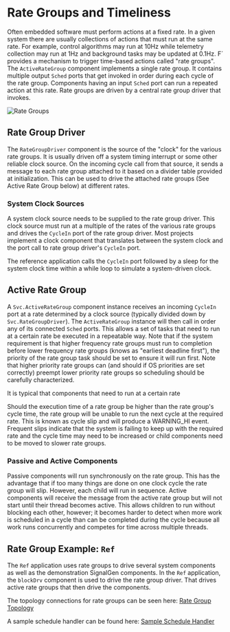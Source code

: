 # Rate Groups and Timeliness

Often embedded software must perform actions at a fixed rate. In a given system there are usually collections of actions
that must run at the same rate. For example, control algorithms may run at 10Hz while telemetry collection may run at
1Hz and background tasks may be updated at 0.1Hz. F´ provides a mechanism to trigger time-based actions called "rate
groups". The `ActiveRateGroup` component implements a single rate group. It contains multiple output `Sched` ports that get invoked in order during each cycle of the rate group. Components having an input `Sched` port can run a repeated action at this rate. Rate groups are driven by a
central rate group driver that invokes.

![Rate Groups](./img/rate_group.png)

## Rate Group Driver

The `RateGroupDriver` component is the source of the "clock" for the various rate groups. It is usually driven off a
system timing interrupt or some other reliable clock source. On the incoming cycle call from that source, it sends a
message to each rate group attached to it based on a divider table provided at initialization. This can be used to drive the attached rate groups (See Active Rate Group below) at different rates. 

### System Clock Sources

A system clock source needs to be supplied to the rate group driver. This clock source must run at a multiple of the rates of the various rate groups and drives the `CycleIn` port of the rate group driver. Most projects implement a
clock component that translates between the system clock and the port call to rate group driver's `CycleIn` port.

The reference application calls the `CycleIn` port followed by a sleep for the system clock time within a while loop to simulate a system-driven clock. 

## Active Rate Group

A `Svc.ActiveRateGroup` component instance receives an incoming `CycleIn` port at a rate determined by a clock source (typically divided down by `Svc.RateGroupDriver`). The `ActiveRateGroup` instance will then call in order any of its connected `Sched` ports. This allows a set of tasks that need to run at a certain rate be executed in a repeatable way. Note that if the system requirement is that higher frequency rate groups must run to completion before lower frequency rate groups (knows as "earliest deadline first"), the priority of the rate group task should be set to ensure it will run first. Note that higher priority rate groups can (and should if OS priorities are set correctly) preempt lower priority rate groups so scheduling should be carefully characterized. 

It is typical that components that need to run at a certain rate 

Should the execution time of a rate group be higher than the rate group's cycle time, the rate
group will be unable to run the next cycle at the required rate. This is known as cycle slip and will produce a WARNING_HI event.
Frequent slips indicate that the system is failing to keep up with the required rate and the cycle time may need to
be increased or child components need to be moved to slower rate groups.

### Passive and Active Components

Passive components will run synchronously on the rate group. This has the advantage that if too many things are done on
one clock cycle the rate group will slip. However, each child will run in sequence. Active components will receive the
message from the active rate group but will not start until their thread becomes active. This allows children to run
without blocking each other, however; it becomes harder to detect when more work is scheduled in a cycle than can be
completed during the cycle because all work runs concurrently and competes for time across multiple threads.


## Rate Group Example: `Ref`

The `Ref` application uses rate groups to drive several system components as well as the demonstration SignalGen components.
In the `Ref` application, the `blockDrv` component is used to drive the rate group driver. That drives active rate groups
that then drive the components.

The topology connections for rate groups can be seen here:
[Rate Group Topology](https://github.com/nasa/fprime/blob/ddcb2ec138645da34cd4c67f250b67ee8bc67b26/Ref/Top/topology.fpp#L97-L124)

A sample schedule handler can be found here:
[Sample Schedule Handler](https://github.com/nasa/fprime/blob/ddcb2ec138645da34cd4c67f250b67ee8bc67b26/Ref/SignalGen/SignalGen.cpp#L98-L140)